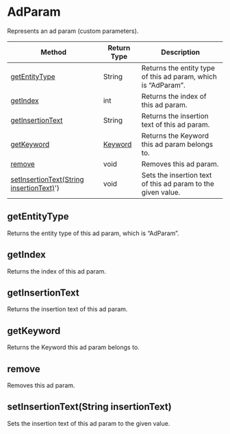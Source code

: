 # AdParam
Represents an ad param (custom parameters). 

|Method|Return Type|Description|
|-|-|-
[getEntityType]('#getEntityType')|String|Returns the entity type of this ad param, which is “AdParam”.<br />
[getIndex]('#getIndex')|int|Returns the index of this ad param.<br />
[getInsertionText]('#getInsertionText')|String|Returns the insertion text of this ad param.<br />
[getKeyword]('#getKeyword')|[Keyword](./Keyword)|Returns the Keyword this ad param belongs to.<br />
[remove]('#remove')|void|Removes this ad param.<br />
[setInsertionText(String insertionText)]('#setInsertionText-String-insertionText)')|void|Sets the insertion text of this ad param to the given value.<br />

<a name="getEntityType"></a>
## getEntityType
Returns the entity type of this ad param, which is “AdParam”.


<a name="getIndex"></a>
## getIndex
Returns the index of this ad param.


<a name="getInsertionText"></a>
## getInsertionText
Returns the insertion text of this ad param.


<a name="getKeyword"></a>
## getKeyword
Returns the Keyword this ad param belongs to.


<a name="remove"></a>
## remove
Removes this ad param.


<a name="setInsertionText-String-insertionText)"></a>
## setInsertionText(String insertionText)
Sets the insertion text of this ad param to the given value.


